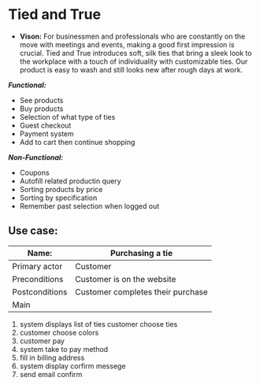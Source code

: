 <!-- Fashion website,
5 functional
5 non functional
1 vision -->

# Tied and True

- **Vison:** For businessmen and professionals who are constantly on the move with meetings and events, making a good first impression is crucial. Tied and True introduces soft, silk ties that bring a sleek look to the workplace with a touch of individuality with customizable ties. Our product is easy to wash and still looks new after rough days at work.

***Functional:***

- See products
- Buy products
- Selection of what type of ties
- Guest checkout
- Payment system
- Add to cart then continue shopping 

***Non-Functional:***

- Coupons
- Autofill related productin query
- Sorting products by price
- Sorting by specification
- Remember past selection when logged out

## Use case:

| Name: | Purchasing a tie |
| ----------- | ----------- |
| Primary actor | Customer |
| Preconditions | Customer is on the website |
| Postconditions | Customer completes their purchase |
|Main|
1. system displays list of ties customer choose ties
2. customer choose colors
3. customer pay
4. system take to pay method
5. fill in billing address
6. system display corfirm messege
7. send email confirm 

